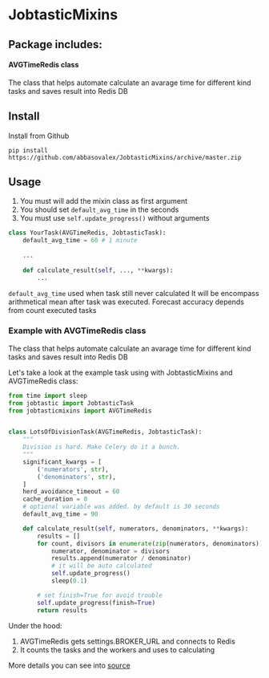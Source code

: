 JobtasticMixins
===============

## Package includes:

#### AVGTimeRedis class
The class that helps automate calculate an avarage time
for different kind tasks and saves result into Redis DB


## Install
Install from Github

```pip install https://github.com/abbasovalex/JobtasticMixins/archive/master.zip```


## Usage

1. You must will add the mixin class as first argument
2. You should set ```default_avg_time``` in the seconds 
3. You must use ```self.update_progress()``` without arguments

```python
class YourTask(AVGTimeRedis, JobtasticTask):
    default_avg_time = 60 # 1 minute
    
    ...
    
    def calculate_result(self, ..., **kwargs):
        ...
```

```default_avg_time``` used when task still never calculated
It will be encompass arithmetical mean after task was executed.
Forecast accuracy depends from count executed tasks 


### Example with AVGTimeRedis class

The class that helps automate calculate an avarage time for different kind
tasks and saves result into Redis DB

Let's take a look at the example task using with JobtasticMixins and
AVGTimeRedis class:

``` python
from time import sleep
from jobtastic import JobtasticTask
from jobtasticmixins import AVGTimeRedis


class LotsOfDivisionTask(AVGTimeRedis, JobtasticTask):
    """
    Division is hard. Make Celery do it a bunch.
    """
    significant_kwargs = [
        ('numerators', str),
        ('denominators', str),
    ]
    herd_avoidance_timeout = 60
    cache_duration = 0
    # optional variable was added. by default is 30 seconds   
    default_avg_time = 90

    def calculate_result(self, numerators, denominators, **kwargs):
        results = []
        for count, divisors in enumerate(zip(numerators, denominators)):
            numerator, denominator = divisors
            results.append(numerator / denominator)
            # it will be auto calculated
            self.update_progress()
            sleep(0.1)

        # set finish=True for avoid trouble
        self.update_progress(finish=True)
        return results

```

Under the hood:

1. AVGTimeRedis gets settings.BROKER_URL and connects to Redis 
2. It counts the tasks and the workers and uses to calculating 

More details you can see into [source](https://github.com/abbasovalex/JobtasticMixins/blob/master/jobtasticmixins/mixins.py)
